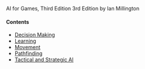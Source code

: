 
AI for Games, Third Edition 3rd Edition
by Ian Millington 



#### Contents

- [Decision Making](src/decision_making/REDME.MD)
- [Learning](./src/learning/REDME.MD)
- [Movement](./src/movement/REDME.MD)
- [Pathfinding](./src/pathfinding/REDME.MD)
- [Tactical and Strategic AI](./src/tactical_strategic/REDME.MD)
